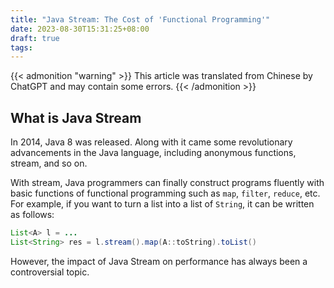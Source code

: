 ```yaml
---
title: "Java Stream: The Cost of 'Functional Programming'"
date: 2023-08-30T15:31:25+08:00
draft: true
tags:
---
```


{{<  admonition "warning" >}}
This article was translated from Chinese by ChatGPT and may contain some errors.
{{< /admonition >}}

## What is Java Stream

In 2014, Java 8 was released. Along with it came some revolutionary advancements in the Java language, including anonymous functions, stream, and so on.

With stream, Java programmers can finally construct programs fluently with basic functions of functional programming such as `map`, `filter`, `reduce`, etc. For example, if you want to turn a list into a list of `String`, it can be written as follows:

```Java
List<A> l = ...
List<String> res = l.stream().map(A::toString).toList()
```

However, the impact of Java Stream on performance has always been a controversial topic.
